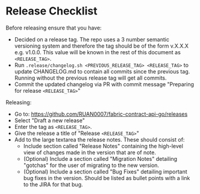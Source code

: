 # Release Checklist

Before releasing ensure that you have:
- Decided on a release tag. The repo uses a 3 number semantic versioning system and therefore the tag should be of the form v.X.X.X e.g. v1.0.0. This value will be known in the rest of this document as `<RELEASE_TAG>`.
- Run `.release/changelog.sh <PREVIOUS_RELEASE_TAG> <RELEASE_TAG>` to update CHANGELOG.md to contain all commits since the previous tag. Running without the previous release tag will get all commits.
- Commit the updated changelog via PR with commit message "Preparing for release `<RELEASE_TAG>`"

Releasing:
- Go to: https://github.com/RUAN0007/fabric-contract-api-go/releases
- Select "Draft a new release"
- Enter the tag as `<RELEASE_TAG>`.
- Give the release a title of "Release `<RELEASE_TAG>`"
- Add to the large textarea the release notes. These should consist of:
    - Include section called "Release Notes" containing the high-level view of changes made in the version that are of note.
    - (Optional) Include a section called "Migration Notes" detailing "gotchas" for the user of migrating to the new version.
    - (Optional) Include a section called "Bug Fixes" detailing important bug fixes in the version. Should be listed as bullet points with a link to the JIRA for that bug.